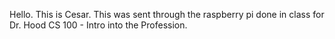 Hello. This is Cesar. This was sent through the raspberry pi done in class for Dr. Hood CS 100 - Intro into the Profession.
